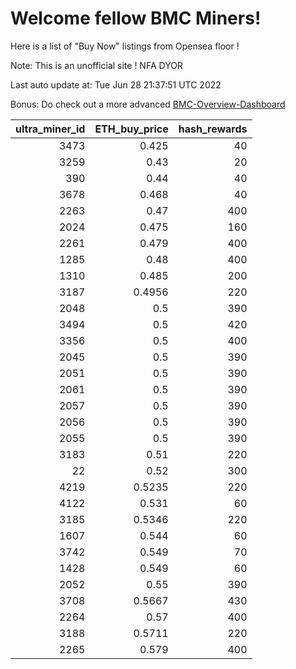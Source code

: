# Welcome fellow BMC Miners!
Here is a list of "Buy Now" listings from Opensea floor !

Note: This is an unofficial site ! NFA DYOR

Last auto update at: Tue Jun 28 21:37:51 UTC 2022

Bonus: Do check out a more advanced [BMC-Overview-Dashboard](https://dune.com/defifunk/BMC-Overview-Dashboard)


|   ultra_miner_id |   ETH_buy_price |   hash_rewards |
|-----------------:|----------------:|---------------:|
|             3473 |          0.425  |             40 |
|             3259 |          0.43   |             20 |
|              390 |          0.44   |             40 |
|             3678 |          0.468  |             40 |
|             2263 |          0.47   |            400 |
|             2024 |          0.475  |            160 |
|             2261 |          0.479  |            400 |
|             1285 |          0.48   |            400 |
|             1310 |          0.485  |            200 |
|             3187 |          0.4956 |            220 |
|             2048 |          0.5    |            390 |
|             3494 |          0.5    |            420 |
|             3356 |          0.5    |            400 |
|             2045 |          0.5    |            390 |
|             2051 |          0.5    |            390 |
|             2061 |          0.5    |            390 |
|             2057 |          0.5    |            390 |
|             2056 |          0.5    |            390 |
|             2055 |          0.5    |            390 |
|             3183 |          0.51   |            220 |
|               22 |          0.52   |            300 |
|             4219 |          0.5235 |            220 |
|             4122 |          0.531  |             60 |
|             3185 |          0.5346 |            220 |
|             1607 |          0.544  |             60 |
|             3742 |          0.549  |             70 |
|             1428 |          0.549  |             60 |
|             2052 |          0.55   |            390 |
|             3708 |          0.5667 |            430 |
|             2264 |          0.57   |            400 |
|             3188 |          0.5711 |            220 |
|             2265 |          0.579  |            400 |